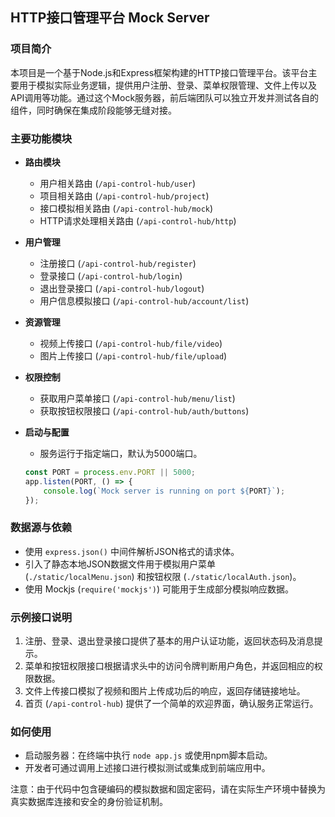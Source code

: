## **HTTP接口管理平台 Mock Server**

### 项目简介

本项目是一个基于Node.js和Express框架构建的HTTP接口管理平台。该平台主要用于模拟实际业务逻辑，提供用户注册、登录、菜单权限管理、文件上传以及API调用等功能。通过这个Mock服务器，前后端团队可以独立开发并测试各自的组件，同时确保在集成阶段能够无缝对接。

### 主要功能模块

- **路由模块**

  - 用户相关路由 (`/api-control-hub/user`)
  - 项目相关路由 (`/api-control-hub/project`)
  - 接口模拟相关路由 (`/api-control-hub/mock`)
  - HTTP请求处理相关路由 (`/api-control-hub/http`)

- **用户管理**

  - 注册接口 (`/api-control-hub/register`)
  - 登录接口 (`/api-control-hub/login`)
  - 退出登录接口 (`/api-control-hub/logout`)
  - 用户信息模拟接口 (`/api-control-hub/account/list`)

- **资源管理**

  - 视频上传接口 (`/api-control-hub/file/video`)
  - 图片上传接口 (`/api-control-hub/file/upload`)

- **权限控制**

  - 获取用户菜单接口 (`/api-control-hub/menu/list`)
  - 获取按钮权限接口 (`/api-control-hub/auth/buttons`)

- **启动与配置**

  - 服务运行于指定端口，默认为5000端口。

  ```javascript
  const PORT = process.env.PORT || 5000;
  app.listen(PORT, () => {
      console.log(`Mock server is running on port ${PORT}`);
  });
  ```

### 数据源与依赖

- 使用 `express.json()` 中间件解析JSON格式的请求体。
- 引入了静态本地JSON数据文件用于模拟用户菜单 (`./static/localMenu.json`) 和按钮权限 (`./static/localAuth.json`)。
- 使用 Mockjs (`require('mockjs')`) 可能用于生成部分模拟响应数据。

### 示例接口说明

1. 注册、登录、退出登录接口提供了基本的用户认证功能，返回状态码及消息提示。
2. 菜单和按钮权限接口根据请求头中的访问令牌判断用户角色，并返回相应的权限数据。
3. 文件上传接口模拟了视频和图片上传成功后的响应，返回存储链接地址。
4. 首页 (`/api-control-hub`) 提供了一个简单的欢迎界面，确认服务正常运行。

### 如何使用

- 启动服务器：在终端中执行 `node app.js` 或使用npm脚本启动。
- 开发者可通过调用上述接口进行模拟测试或集成到前端应用中。

注意：由于代码中包含硬编码的模拟数据和固定密码，请在实际生产环境中替换为真实数据库连接和安全的身份验证机制。
